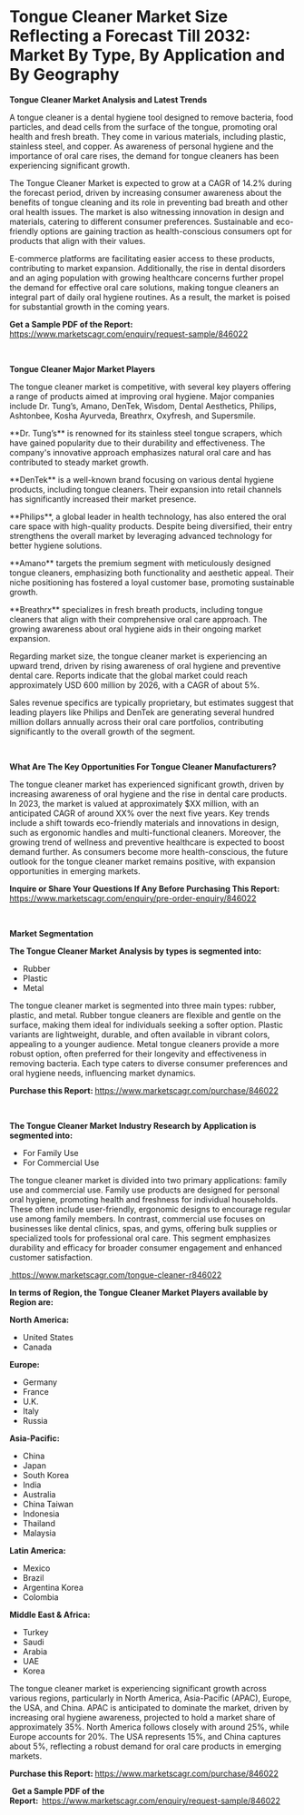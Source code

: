 <p><h1>Tongue Cleaner Market Size Reflecting a Forecast Till 2032: Market By Type, By Application and By Geography</h1></p><p><strong>Tongue Cleaner Market Analysis and Latest Trends</strong></p>
<p><p>A tongue cleaner is a dental hygiene tool designed to remove bacteria, food particles, and dead cells from the surface of the tongue, promoting oral health and fresh breath. They come in various materials, including plastic, stainless steel, and copper. As awareness of personal hygiene and the importance of oral care rises, the demand for tongue cleaners has been experiencing significant growth.</p><p>The Tongue Cleaner Market is expected to grow at a CAGR of 14.2% during the forecast period, driven by increasing consumer awareness about the benefits of tongue cleaning and its role in preventing bad breath and other oral health issues. The market is also witnessing innovation in design and materials, catering to different consumer preferences. Sustainable and eco-friendly options are gaining traction as health-conscious consumers opt for products that align with their values.</p><p>E-commerce platforms are facilitating easier access to these products, contributing to market expansion. Additionally, the rise in dental disorders and an aging population with growing healthcare concerns further propel the demand for effective oral care solutions, making tongue cleaners an integral part of daily oral hygiene routines. As a result, the market is poised for substantial growth in the coming years.</p></p>
<p><strong>Get a Sample PDF of the Report:&nbsp;</strong> <a href="https://www.marketscagr.com/enquiry/request-sample/846022?utm_campaign=1905&utm_medium=2&utm_source=Github&utm_content=ia&utm_term=15042025&utm_id=tongue-cleaner">https://www.marketscagr.com/enquiry/request-sample/846022</a></p>
<p>&nbsp;</p>
<p><strong>Tongue Cleaner Major Market Players</strong></p>
<p><p>The tongue cleaner market is competitive, with several key players offering a range of products aimed at improving oral hygiene. Major companies include Dr. Tung’s, Amano, DenTek, Wisdom, Dental Aesthetics, Philips, Ashtonbee, Kosha Ayurveda, Breathrx, Oxyfresh, and Supersmile. </p><p>**Dr. Tung’s** is renowned for its stainless steel tongue scrapers, which have gained popularity due to their durability and effectiveness. The company's innovative approach emphasizes natural oral care and has contributed to steady market growth. </p><p>**DenTek** is a well-known brand focusing on various dental hygiene products, including tongue cleaners. Their expansion into retail channels has significantly increased their market presence.</p><p>**Philips**, a global leader in health technology, has also entered the oral care space with high-quality products. Despite being diversified, their entry strengthens the overall market by leveraging advanced technology for better hygiene solutions.</p><p>**Amano** targets the premium segment with meticulously designed tongue cleaners, emphasizing both functionality and aesthetic appeal. Their niche positioning has fostered a loyal customer base, promoting sustainable growth.</p><p>**Breathrx** specializes in fresh breath products, including tongue cleaners that align with their comprehensive oral care approach. The growing awareness about oral hygiene aids in their ongoing market expansion.</p><p>Regarding market size, the tongue cleaner market is experiencing an upward trend, driven by rising awareness of oral hygiene and preventive dental care. Reports indicate that the global market could reach approximately USD 600 million by 2026, with a CAGR of about 5%.</p><p>Sales revenue specifics are typically proprietary, but estimates suggest that leading players like Philips and DenTek are generating several hundred million dollars annually across their oral care portfolios, contributing significantly to the overall growth of the segment.</p></p>
<p>&nbsp;</p>
<p><strong>What Are The Key Opportunities For Tongue Cleaner Manufacturers?</strong></p>
<p><p>The tongue cleaner market has experienced significant growth, driven by increasing awareness of oral hygiene and the rise in dental care products. In 2023, the market is valued at approximately $XX million, with an anticipated CAGR of around XX% over the next five years. Key trends include a shift towards eco-friendly materials and innovations in design, such as ergonomic handles and multi-functional cleaners. Moreover, the growing trend of wellness and preventive healthcare is expected to boost demand further. As consumers become more health-conscious, the future outlook for the tongue cleaner market remains positive, with expansion opportunities in emerging markets.</p></p>
<p><strong>Inquire or Share Your Questions If Any Before Purchasing This Report:</strong> <a href="https://www.marketscagr.com/enquiry/pre-order-enquiry/846022?utm_campaign=1905&utm_medium=2&utm_source=Github&utm_content=ia&utm_term=15042025&utm_id=tongue-cleaner">https://www.marketscagr.com/enquiry/pre-order-enquiry/846022</a></p>
<p>&nbsp;</p>
<p><strong>Market Segmentation</strong></p>
<p><strong>The Tongue Cleaner Market Analysis by types is segmented into:</strong></p>
<p><ul><li>Rubber</li><li>Plastic</li><li>Metal</li></ul></p>
<p><p>The tongue cleaner market is segmented into three main types: rubber, plastic, and metal. Rubber tongue cleaners are flexible and gentle on the surface, making them ideal for individuals seeking a softer option. Plastic variants are lightweight, durable, and often available in vibrant colors, appealing to a younger audience. Metal tongue cleaners provide a more robust option, often preferred for their longevity and effectiveness in removing bacteria. Each type caters to diverse consumer preferences and oral hygiene needs, influencing market dynamics.</p></p>
<p><strong>Purchase this Report:&nbsp;</strong><a href="https://www.marketscagr.com/purchase/846022?utm_campaign=1905&utm_medium=2&utm_source=Github&utm_content=ia&utm_term=15042025&utm_id=tongue-cleaner">https://www.marketscagr.com/purchase/846022</a></p>
<p>&nbsp;</p>
<p><strong>The Tongue Cleaner Market Industry Research by Application is segmented into:</strong></p>
<p><ul><li>For Family Use</li><li>For Commercial Use</li></ul></p>
<p><p>The tongue cleaner market is divided into two primary applications: family use and commercial use. Family use products are designed for personal oral hygiene, promoting health and freshness for individual households. These often include user-friendly, ergonomic designs to encourage regular use among family members. In contrast, commercial use focuses on businesses like dental clinics, spas, and gyms, offering bulk supplies or specialized tools for professional oral care. This segment emphasizes durability and efficacy for broader consumer engagement and enhanced customer satisfaction.</p></p>
<p><a href="https://www.marketscagr.com/tongue-cleaner-r846022?utm_campaign=1905&utm_medium=2&utm_source=Github&utm_content=ia&utm_term=15042025&utm_id=tongue-cleaner">&nbsp;https://www.marketscagr.com/tongue-cleaner-r846022</a></p>
<p><strong>In terms of Region, the Tongue Cleaner Market Players available by Region are:</strong></p>
<p>
    <p> <strong> North America: </strong>
        <ul>
            <li>United States</li>
            <li>Canada</li>
        </ul>
        </p> 
    <p> <strong> Europe: </strong>
        <ul>
            <li>Germany</li>
            <li>France</li>
            <li>U.K.</li>
            <li>Italy</li>
            <li>Russia</li>
        </ul>
        </p> 
    <p> <strong> Asia-Pacific: </strong>
        <ul>
            <li>China</li>
            <li>Japan</li>
            <li>South Korea</li>
            <li>India</li>
            <li>Australia</li>
            <li>China Taiwan</li>
            <li>Indonesia</li>
            <li>Thailand</li>
            <li>Malaysia</li>
        </ul>
        </p> 
    <p> <strong> Latin America: </strong>
        <ul>
            <li>Mexico</li>
            <li>Brazil</li>
            <li>Argentina Korea</li>
            <li>Colombia</li>
        </ul>
        </p> 
    <p> <strong> Middle East & Africa: </strong>
        <ul>
            <li>Turkey</li>
            <li>Saudi</li>
            <li>Arabia</li>
            <li>UAE</li>
            <li>Korea</li>
        </ul>
    </p>
    </p>
<p><p>The tongue cleaner market is experiencing significant growth across various regions, particularly in North America, Asia-Pacific (APAC), Europe, the USA, and China. APAC is anticipated to dominate the market, driven by increasing oral hygiene awareness, projected to hold a market share of approximately 35%. North America follows closely with around 25%, while Europe accounts for 20%. The USA represents 15%, and China captures about 5%, reflecting a robust demand for oral care products in emerging markets.</p></p>
<p><strong>Purchase this Report: </strong><a href="https://www.marketscagr.com/purchase/846022?utm_campaign=1905&utm_medium=2&utm_source=Github&utm_content=ia&utm_term=15042025&utm_id=tongue-cleaner">https://www.marketscagr.com/purchase/846022</a></p>
<p>&nbsp;<strong>Get a Sample PDF of the Report:&nbsp;&nbsp;</strong><a href="https://www.marketscagr.com/enquiry/request-sample/846022?utm_campaign=1905&utm_medium=2&utm_source=Github&utm_content=ia&utm_term=15042025&utm_id=tongue-cleaner">https://www.marketscagr.com/enquiry/request-sample/846022</a></p>
<p><strong></strong></p>
<p><p></p><p></p><p></p></p>